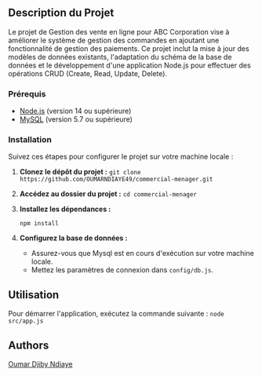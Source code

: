 

## Description du Projet

Le projet de Gestion des vente en ligne pour ABC Corporation vise à améliorer le système de gestion des commandes en ajoutant une fonctionnalité de gestion des paiements. Ce projet inclut la mise à jour des modèles de données existants, l'adaptation du schéma de la base de données et le développement d'une application Node.js pour effectuer des opérations CRUD (Create, Read, Update, Delete).

### Prérequis

- [Node.js](https://nodejs.org/) (version 14 ou supérieure)
- [MySQL](https://www.mysql.com/) (version 5.7 ou supérieure)

### Installation
 Suivez ces étapes pour configurer le projet sur votre machine locale :

1. **Clonez le dépôt du projet :**
 `git clone https://github.com/OUMARNDIAYE49/commercial-menager.git`

2. **Accédez au dossier du projet :**
  `cd commercial-menager`

3. **Installez les dépendances :**

    `npm install`
3. **Configurez la base de données :**

    - Assurez-vous que Mysql est en cours d'exécution sur votre machine locale.
    - Mettez les paramètres de connexion dans `config/db.js`.
  
## Utilisation

Pour démarrer l'application, exécutez la commande suivante :
`node src/app.js`

## Authors
 
[Oumar Djiby Ndiaye ](https://github.com/OUMARNDIAYE49/commercial-menager.git)  